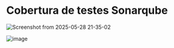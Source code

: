 # Cobertura de testes Sonarqube

![Screenshot from 2025-05-28 21-35-02](https://github.com/user-attachments/assets/20b74ddf-cb24-4c5f-a626-3ffefa78f2c2)

![image](https://github.com/user-attachments/assets/03581842-3479-47eb-a6d6-bd8ea54a4966)

